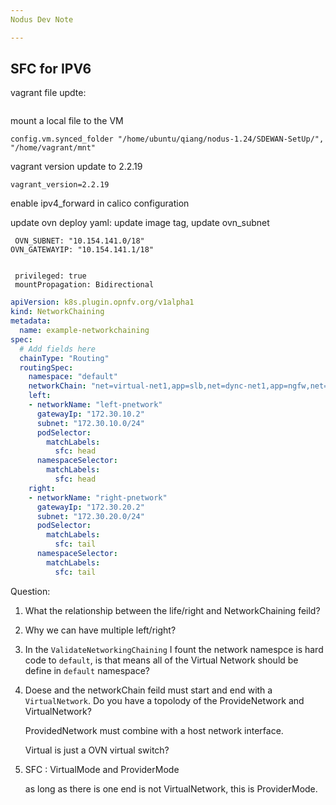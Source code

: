 ```yaml
---
Nodus Dev Note

---
```


## SFC for IPV6

vagrant file updte:

<img src="file:///C:/Users/qiangren/AppData/Roaming/marktext/images/2022-08-25-15-35-26-image.png" title="" alt="" data-align="left">

mount  a local file to the VM

```shell
config.vm.synced_folder "/home/ubuntu/qiang/nodus-1.24/SDEWAN-SetUp/", "/home/vagrant/mnt"
```

vagrant version update to 2.2.19

```shell
vagrant_version=2.2.19
```

enable ipv4_forward in calico configuration

update ovn deploy yaml:   update image tag, update ovn_subnet

```shell
 OVN_SUBNET: "10.154.141.0/18"
OVN_GATEWAYIP: "10.154.141.1/18"


 privileged: true
 mountPropagation: Bidirectional
```

```yaml
apiVersion: k8s.plugin.opnfv.org/v1alpha1
kind: NetworkChaining
metadata:
  name: example-networkchaining
spec:
  # Add fields here
  chainType: "Routing"
  routingSpec:
    namespace: "default"
    networkChain: "net=virtual-net1,app=slb,net=dync-net1,app=ngfw,net=dync-net2,app=sdewan,net=virtual-net2"
    left:
    - networkName: "left-pnetwork"
      gatewayIp: "172.30.10.2"
      subnet: "172.30.10.0/24"
      podSelector:
        matchLabels:
          sfc: head
      namespaceSelector:
        matchLabels:
          sfc: head
    right:
    - networkName: "right-pnetwork"
      gatewayIp: "172.30.20.2"
      subnet: "172.30.20.0/24"
      podSelector:
        matchLabels:
          sfc: tail
      namespaceSelector:
        matchLabels:
          sfc: tail
```

Question:

1. What the relationship between the life/right and NetworkChaining feild?

2. Why we can have multiple left/right?

3. In the `ValidateNetworkingChaining` I fount the network namespce is hard code to `default`, is that means all of the Virtual Network should be define in `default` namespace? 

4. Doese and the networkChain feild must start and end with a `VirtualNetwork`. Do you have a topolody of the ProvideNetwork and VirtualNetwork?
   
   ProvidedNetwork must combine with a host network interface.
   
   Virtual is just a OVN virtual switch?

5. SFC :  VirtualMode and ProviderMode
   
   as long as there is one end is not  VirtualNetwork, this is ProviderMode.
